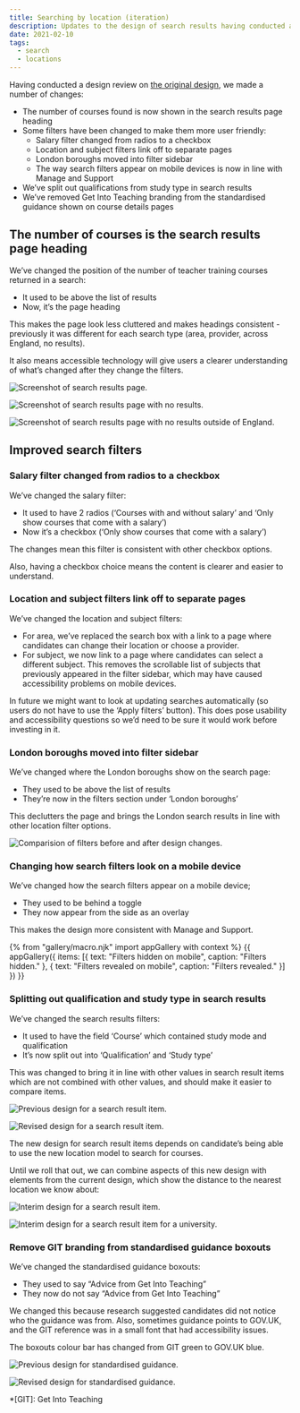 ```yaml
---
title: Searching by location (iteration)
description: Updates to the design of search results having conducted a design review
date: 2021-02-10
tags:
  - search
  - locations
---
```


Having conducted a design review on [the original design](/find-teacher-training/searching-by-location), we made a number of changes:

- The number of courses found is now shown in the search results page heading
- Some filters have been changed to make them more user friendly:
  - Salary filter changed from radios to a checkbox
  - Location and subject filters link off to separate pages
  - London boroughs moved into filter sidebar
  - The way search filters appear on mobile devices is now in line with Manage and Support
- We’ve split out qualifications from study type in search results
- We’ve removed Get Into Teaching branding from the standardised guidance shown on course details pages

## The number of courses is the search results page heading

We’ve changed the position of the number of teacher training courses returned in a search:

- It used to be above the list of results
- Now, it’s the page heading

This makes the page look less cluttered and makes headings consistent - previously it was different for each search type (area, provider, across England, no results).

It also means accessible technology will give users a clearer understanding of what’s changed after they change the filters.

![Screenshot of search results page.](teacher-training-courses.png "Teacher training courses")

![Screenshot of search results page with no results.](teacher-training-courses-none.png "Teacher training courses - no courses found")

![Screenshot of search results page with no results outside of England.](teacher-training-courses-scotland.png "Teacher training courses (location lies outside of England)")

## Improved search filters

### Salary filter changed from radios to a checkbox

We’ve changed the salary filter:

- It used to have 2 radios (‘Courses with and without salary’ and ‘Only show courses that come with a salary’)
- Now it’s a checkbox (‘Only show courses that come with a salary’)

The changes mean this filter is consistent with other checkbox options.

Also, having a checkbox choice means the content is clearer and easier to understand.

### Location and subject filters link off to separate pages

We’ve changed the location and subject filters:

- For area, we’ve replaced the search box with a link to a page where candidates can change their location or choose a provider.
- For subject, we now link to a page where candidates can select a different subject. This removes the scrollable list of subjects that previously appeared in the filter sidebar, which may have caused accessibility problems on mobile devices.

In future we might want to look at updating searches automatically (so users do not have to use the ‘Apply filters’ button). This does pose usability and accessibility questions so we’d need to be sure it would work before investing in it.

### London boroughs moved into filter sidebar

We’ve changed where the London boroughs show on the search page:

- They used to be above the list of results
- They’re now in the filters section under ‘London boroughs’

This declutters the page and brings the London search results in line with other location filter options.

![Comparision of filters before and after design changes.](filters.png "Filters before changes (left) and the revised design (right).")

### Changing how search filters look on a mobile device

We’ve changed how the search filters appear on a mobile device;

- They used to be behind a toggle
- They now appear from the side as an overlay

This makes the design more consistent with Manage and Support.

{% from "gallery/macro.njk" import appGallery with context %}
{{ appGallery({
  items: [{
    text: "Filters hidden on mobile",
    caption: "Filters hidden."
  }, {
    text: "Filters revealed on mobile",
    caption: "Filters revealed."
  }]
}) }}

### Splitting out qualification and study type in search results

We’ve changed the search results filters:

- It used to have the field ‘Course’ which contained study mode and qualification
- It’s now split out into ‘Qualification’ and ‘Study type’

This was changed to bring it in line with other values in search result items which are not combined with other values, and should make it easier to compare items.

![Previous design for a search result item.](result-item-before.png "Previous design for a search result item")

![Revised design for a search result item.](result-item-after.png "Revised design for a search result item")

The new design for search result items depends on candidate’s being able to use the new location model to search for courses.

Until we roll that out, we can combine aspects of this new design with elements from the current design, which show the distance to the nearest location we know about:

![Interim design for a search result item.](result-item-interim-scitt.png "Interim design for a search result item. Alongside the list of travel areas the course offers placements in, we continue to show the distance to the nearest location, but we no longer show the address.")

![Interim design for a search result item for a university.](result-item-interim-hei.png "Interim design for a search result item for a university. Alongside the travel area the university is located within, we continue to show the distance to the main campus and the note that explains that only some time will be spent at that location.")

### Remove GIT branding from standardised guidance boxouts

We’ve changed the standardised guidance boxouts:

- They used to say “Advice from Get Into Teaching”
- They now do not say “Advice from Get Into Teaching”

We changed this because research suggested candidates did not notice who the guidance was from. Also, sometimes guidance points to GOV.UK, and the GIT reference was in a small font that had accessibility issues.

The boxouts colour bar has changed from GIT green to GOV.UK blue.

![Previous design for standardised guidance.](/find-teacher-training/searching-by-location/standardised-guidance-school-placements.png "Previous design for standardised guidance")

![Revised design for standardised guidance.](standardised-guidance.png "Revised design for standardised guidance")

*[GIT]: Get Into Teaching
